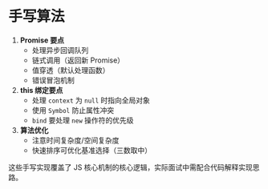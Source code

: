 # 手写算法

1. **Promise 要点**
    - 处理异步回调队列
    - 链式调用（返回新 Promise）
    - 值穿透（默认处理函数）
    - 错误冒泡机制
2. **this 绑定要点**
    - 处理 `context` 为 `null` 时指向全局对象
    - 使用 `Symbol` 防止属性冲突
    - `bind` 要处理 `new` 操作符的优先级
3. **算法优化**
    - 注意时间复杂度/空间复杂度
    - 快速排序可优化基准选择（三数取中）

这些手写实现覆盖了 JS 核心机制的核心逻辑，实际面试中需配合代码解释实现思路。